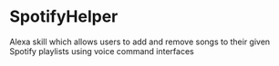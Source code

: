 # SpotifyHelper
Alexa skill which allows users to add and remove songs to their given Spotify playlists using voice command interfaces 
